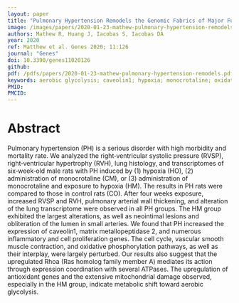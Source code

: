 ```yaml
---
layout: paper
title: "Pulmonary Hypertension Remodels the Genomic Fabrics of Major Functional Pathways"
image: /images/papers/2020-01-23-mathew-pulmonary-hypertension-remodels.png
authors: Mathew R, Huang J, Iacobas S, Iacobas DA
year: 2020
ref: Matthew et al. Genes 2020; 11:126 
journal: "Genes"
doi: 10.3390/genes11020126
github:
pdf: /pdfs/papers/2020-01-23-mathew-pulmonary-hypertension-remodels.pdf
keywords: aerobic glycolysis; caveolin1; hypoxia; monocrotaline; oxidative phosphorylation; RhoA
PMID: 
PMCID: 
---
```


# Abstract

Pulmonary hypertension (PH) is a serious disorder with high morbidity and mortality rate. We analyzed the right‐ventricular systolic pressure (RVSP), right‐ventricular hypertrophy (RVH), lung histology, and transcriptomes of six‐week‐old male rats with PH induced by (1) hypoxia (HO), (2) administration of monocrotaline (CM), or (3) administration of monocrotaline and exposure to hypoxia (HM). The results in PH rats were compared to those in control rats (CO). After four weeks exposure, increased RVSP and RVH, pulmonary arterial wall thickening, and alteration of the lung transcriptome were observed in all PH groups. The HM group exhibited the largest alterations, as well as neointimal lesions and obliteration of the lumen in small arteries. We found that PH increased the expression of caveolin1, matrix metallopeptidase 2, and numerous inflammatory and cell proliferation genes. The cell cycle, vascular smooth muscle contraction, and oxidative phosphorylation pathways, as well as their interplay, were largely perturbed. Our results also suggest that the upregulated Rhoa (Ras homolog family member A) mediates its action through expression coordination with several ATPases. The upregulation of antioxidant genes and the extensive mitochondrial damage observed, especially in the HM group, indicate metabolic shift toward aerobic glycolysis.
